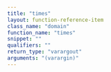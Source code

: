 ```yaml
---
title: "times"
layout: function-reference-item
class_name: "domain"
function_name: "times"
snippet: ""
qualifiers: ""
return_type: "varargout"
arguments: "(varargin)"
---
```


<pre class="help-text"></pre>